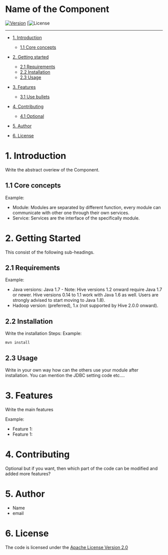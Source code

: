 # Name of the Component

<!-- make your own badges from here: http://shields.io/ -->
[![Version](https://img.shields.io/badge/mining%20minds-version%202.5-green.svg)](http://www.miningminds.re.kr/english/)
[![License](https://img.shields.io/badge/Apache%20License%20-Version%202.0-yellowgreen.svg)


--------------------------

<!-- Update the list and the main body. -->




- [1. Introduction](#1-introduction)
    - [1.1 Core concepts](#11-core-concepts)
   
- [2. Getting started](#2-getting-Started)
    - [2.1 Requirements](#21-requirements)
    - [2.2 Installation](#22-installation)
    - [2.3 Usage](#23-usage)
	
- [3. Features](#3-features)
    - [3.1 Use bullets](#31-use-bullets)
   
- [4. Contributing](#4-contributing)
    - [4.1 Optional](#41-optional)
   
- [5. Author](#5-author)

- [6. License](#6-license)

<!-- Main Body of the Document -->


# 1. Introduction

Write the abstract overiew of the Component.


## 1.1 Core concepts

Example:
- Module: Modules are separated by different function, every module can communicate with other one through their own services.
- Service: Services are the interface of the specifically module.


# 2. Getting Started

This consist of the following sub-headings. 


## 2.1 Requirements

Example:
- Java versions: Java 1.7 - Note:  Hive versions 1.2 onward require Java 1.7 or newer. Hive versions 0.14 to 1.1 work with Java 1.6 as well. Users are strongly advised to start moving to Java 1.8).  
- Hadoop version: (preferred), 1.x (not supported by Hive 2.0.0 onward).



## 2.2 Installation

Write the installation Steps:
Example: 
```
mvn install

```


## 2.3 Usage

Write in your own way how can the others use your module after installation. You can mention the JDBC setting code etc.... 

# 3. Features

Write the main features 

Example: 
- Feature 1:
- Feature 1:

# 4. Contributing

Optional but if you want, then which part of the code can be modified and added more features? 


# 5. Author

-  Name
-  email


# 6. License

The code is licensed under the [Apache License Version 2.0](http://www.apache.org/licenses/LICENSE-2.0)
<br>
 


